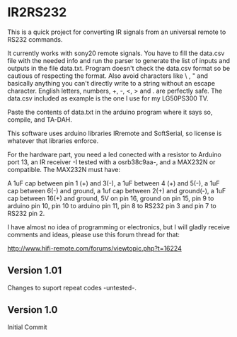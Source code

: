 # IR2RS232

This is a quick project for converting IR signals from an universal remote
to RS232 commands.

It currently works with sony20 remote signals. You have to fill the data.csv
file with the needed info and run the parser to generate the list of inputs
and outputs in the file data.txt. Program doesn't check the data.csv format
so be cautious of respecting the format. Also avoid characters like \ , "
and basically anything you can't directly write to a string without an
escape character. English letters, numbers, +, -, <, > and . are perfectly
safe. The data.csv included as example is the one I use for my LG50PS300 TV.

Paste the contents of data.txt in the arduino program where it says so,
compile, and TA-DAH.

This software uses arduino libraries IRremote and SoftSerial, so license is
whatever that libraries enforce.

For the hardware part, you need a led conected with a resistor to Arduino
port 13, an IR receiver -I tested with a osrb38c9aa-, and a MAX232N or
compatible. The MAX232N must have:

A 1uF cap between pin 1 (+) and 3(-), a 1uF between 4 (+) and 5(-),
a 1uF cap between 6(-) and ground, a 1uf cap between 2(+) and ground(-),
a 1uF cap between 16(+) and ground, 5V on pin 16, ground on pin 15,
pin 9 to arduino pin 10, pin 10 to arduino pin 11, pin 8 to RS232 pin 3
and pin 7 to RS232 pin 2.

I have almost no idea of programming or electronics, but I will gladly
receive comments and ideas, please use this forum thread for that:

http://www.hifi-remote.com/forums/viewtopic.php?t=16224

## Version 1.01

Changes to suport repeat codes -untested-.

## Version 1.0

Initial Commit
